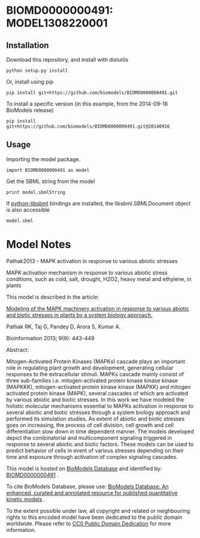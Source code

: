 # BIOMD0000000491: MODEL1308220001

## Installation

Download this repository, and install with distutils

`python setup.py install`

Or, install using pip

`pip install git+https://github.com/biomodels/BIOMD0000000491.git`

To install a specific version (in this example, from the 2014-09-16 BioModels release)

`pip install git+https://github.com/biomodels/BIOMD0000000491.git@20140916`

## Usage

Importing the model package.

`import BIOMD0000000491 as model`

Get the SBML string from the model

`print model.sbmlString`

If [python-libsbml](https://pypi.python.org/pypi/python-libsbml) bindings are
installed, the libsbml.SBMLDocument object is also accessible

`model.sbml`


# Model Notes


Pathak2013 - MAPK activation in response to various abiotic stresses

MAPK activation mechanism in response to various abiotic stress conditions,
such as cold, salt, drought, H2O2, heavy metal and ethylene, in plants

This model is described in the article:

[Modeling of the MAPK machinery activation in response to various abiotic and
biotic stresses in plants by a system biology
approach.](http://identifiers.org/pubmed/23847397)

Pathak RK, Taj G, Pandey D, Arora S, Kumar A.

Bioinformation 2013; 9(9): 443-449

Abstract:

Mitogen-Activated Protein Kinases (MAPKs) cascade plays an important role in
regulating plant growth and development, generating cellular responses to the
extracellular stimuli. MAPKs cascade mainly consist of three sub-families i.e.
mitogen-activated protein kinase kinase kinase (MAPKKK), mitogen-activated
protein kinase kinase (MAPKK) and mitogen activated protein kinase (MAPK),
several cascades of which are activated by various abiotic and biotic
stresses. In this work we have modeled the holistic molecular mechanisms
essential to MAPKs activation in response to several abiotic and biotic
stresses through a system biology approach and performed its simulation
studies. As extent of abiotic and biotic stresses goes on increasing, the
process of cell division, cell growth and cell differentiation slow down in
time dependent manner. The models developed depict the combinatorial and
multicomponent signaling triggered in response to several abiotic and biotic
factors. These models can be used to predict behavior of cells in event of
various stresses depending on their time and exposure through activation of
complex signaling cascades.

This model is hosted on [BioModels Database](http://www.ebi.ac.uk/biomodels/)
and identified by:
[BIOMD0000000491](http://identifiers.org/biomodels.db/BIOMD0000000491) .

To cite BioModels Database, please use: [BioModels Database: An enhanced,
curated and annotated resource for published quantitative kinetic
models](http://identifiers.org/pubmed/20587024) .

To the extent possible under law, all copyright and related or neighbouring
rights to this encoded model have been dedicated to the public domain
worldwide. Please refer to [CC0 Public Domain
Dedication](http://creativecommons.org/publicdomain/zero/1.0/) for more
information.


